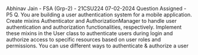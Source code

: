 Abhinav Jain - FSA (Grp-2) - 21CSU224
07-02-2024
Question Assigned - P5
Q. You are building a user authentication system for a mobile application. Create mixins Authenticator and AuthorizationManager to handle user authentication and authorization functionalities, respectively. Implement these mixins in the User class to authenticate users during login and authorize access to specific resources based on user roles and permissions. You can use different ways to authenticate & authorize a user
